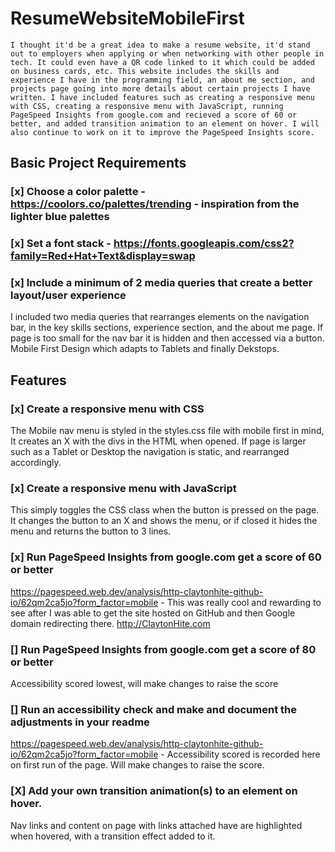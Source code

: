 # ResumeWebsiteMobileFirst
    I thought it'd be a great idea to make a resume website, it'd stand out to employers when applying or when networking with other people in tech. It could even have a QR code linked to it which could be added on business cards, etc. This website includes the skills and experience I have in the programming field, an about me section, and projects page going into more details about certain projects I have written. I have included features such as creating a responsive menu with CSS, creating a responsive menu with JavaScript, running PageSpeed Insights from google.com and recieved a score of 60 or better, and added transition animation to an element on hover. I will also continue to work on it to improve the PageSpeed Insights score.


## Basic Project Requirements

### [x] Choose a color palette - ​​​https://coolors.co/palettes/trending - inspiration from the lighter blue palettes
### [x] Set a font stack - https://fonts.googleapis.com/css2?family=Red+Hat+Text&display=swap
### [x] Include a minimum of 2 media queries that create a better layout/user experience
I included two media queries that rearranges elements on the navigation bar, in the key skills sections, experience section, and the about me page. If page is too small for the nav bar it is hidden and then accessed via a button. Mobile First Design which adapts to Tablets and finally Dekstops.


## Features

### [x] Create a responsive menu with CSS
The Mobile nav menu is styled in the styles.css file with mobile first in mind, It creates an X with the divs in the HTML when opened. If page is larger such as a Tablet or Desktop the navigation is static, and rearranged accordingly.

### [x] Create a responsive menu with JavaScript
This simply toggles the CSS class when the button is pressed on the page. It changes the button to an X and shows the menu, or if closed it hides the menu and returns the button to 3 lines.

### [x] Run PageSpeed Insights from google.com get a score of 60 or better
https://pagespeed.web.dev/analysis/http-claytonhite-github-io/62qm2ca5jo?form_factor=mobile - This was really cool and rewarding to see after I was able to get the site hosted on GitHub and then Google domain redirecting there. http://ClaytonHite.com

### [] Run PageSpeed Insights from google.com get a score of 80 or better
Accessibility scored lowest, will make changes to raise the score

### [] Run an accessibility check and make and document the adjustments in your readme
https://pagespeed.web.dev/analysis/http-claytonhite-github-io/62qm2ca5jo?form_factor=mobile - Accessibility scored is recorded here on first run of the page. Will make changes to raise the score.

### [X] Add your own transition animation(s) to an element on hover.
Nav links and content on page with links attached have are highlighted when hovered, with a transition effect added to it.
